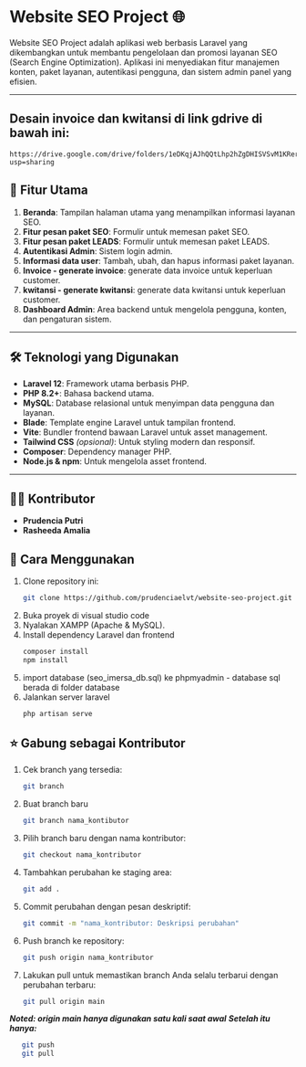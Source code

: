 # Website SEO Project 🌐

Website SEO Project adalah aplikasi web berbasis Laravel yang dikembangkan untuk membantu pengelolaan dan promosi layanan SEO (Search Engine Optimization). Aplikasi ini menyediakan fitur manajemen konten, paket layanan, autentikasi pengguna, dan sistem admin panel yang efisien.

---

## Desain invoice dan kwitansi di link gdrive di bawah ini:
    https://drive.google.com/drive/folders/1eDKqjAJhQQtLhp2hZgDHISVSvM1KRery?usp=sharing
    
## 📌 Fitur Utama
1. **Beranda**: Tampilan halaman utama yang menampilkan informasi layanan SEO.
2. **Fitur pesan paket SEO**: Formulir untuk memesan paket SEO.
3. **Fitur pesan paket LEADS**: Formulir untuk memesan paket LEADS.
4. **Autentikasi Admin**: Sistem login admin.
5. **Informasi data user**: Tambah, ubah, dan hapus informasi paket layanan.
6. **Invoice - generate invoice**: generate data invoice untuk keperluan customer.
7. **kwitansi - generate kwitansi**: generate data kwitansi untuk keperluan customer.
8. **Dashboard Admin**: Area backend untuk mengelola pengguna, konten, dan pengaturan sistem.


---

## 🛠️ Teknologi yang Digunakan
- **Laravel 12**: Framework utama berbasis PHP.
- **PHP 8.2+**: Bahasa backend utama.
- **MySQL**: Database relasional untuk menyimpan data pengguna dan layanan.
- **Blade**: Template engine Laravel untuk tampilan frontend.
- **Vite**: Bundler frontend bawaan Laravel untuk asset management.
- **Tailwind CSS** *(opsional)*: Untuk styling modern dan responsif.
- **Composer**: Dependency manager PHP.
- **Node.js & npm**: Untuk mengelola asset frontend.

---

## 👩‍💻 Kontributor
- **Prudencia Putri**
- **Rasheeda Amalia** 


## 🚀 Cara Menggunakan
1. Clone repository ini:
   ```bash
   git clone https://github.com/prudenciaelvt/website-seo-project.git
2. Buka proyek di visual studio code
3. Nyalakan XAMPP (Apache & MySQL).
4. Install dependency Laravel dan frontend
   ```bash
   composer install
   npm install
5. import database (seo_imersa_db.sql) ke phpmyadmin - database sql berada di folder database
6. Jalankan server laravel
   ```bash
   php artisan serve

## :star: Gabung sebagai Kontributor
1. Cek branch yang tersedia:
   ```bash
   git branch
2. Buat branch baru
   ```bash
   git branch nama_kontibutor
3. Pilih branch baru dengan nama kontributor:
   ```bash
   git checkout nama_kontributor
4. Tambahkan perubahan ke staging area:
   ```bash
   git add .
5. Commit perubahan dengan pesan deskriptif:
   ```bash
   git commit -m "nama_kontributor: Deskripsi perubahan"
6. Push branch ke repository:
   ```bash
   git push origin nama_kontributor
7. Lakukan pull untuk memastikan branch Anda selalu terbarui dengan perubahan terbaru:
   ```bash
   git pull origin main

***Noted: origin main hanya digunakan satu kali saat awal***
***Setelah itu hanya:***
```bash
   git push
   git pull
```






